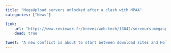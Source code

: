 ```yaml
---
title: "MegaUpload servers unlocked after a clash with MPAA"
categories: ["News"]

link:
    url: "https://www.reviewer.fr/breves/web-tech/13842/serveurs-megaupload-enfin-etre-debloques.html"
    dead: true

tweet: "A new conflict is about to start between download sites and Hollywood."
---
```

